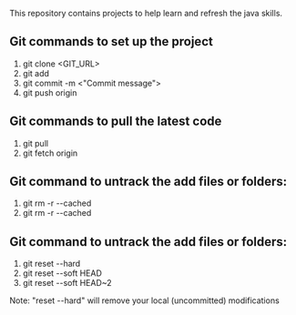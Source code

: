 This repository contains projects to help learn and refresh the java skills.

Git commands to set up the project
------------------------------------------------------
1. git clone <GIT_URL>
2. git add <Files to be added to git>
3. git commit -m <"Commit message">
4. git push origin <branch>

Git commands to pull the latest code
------------------------------------------------------
1. git pull
2. git fetch origin

Git command to untrack the add files or folders:
------------------------------------------------------
1. git rm -r --cached
2. git rm -r --cached <file>

Git command to untrack the add files or folders:
------------------------------------------------------
1. git reset --hard
2. git reset --soft HEAD
3. git reset --soft HEAD~2

Note: "reset --hard" will remove your local (uncommitted) modifications
